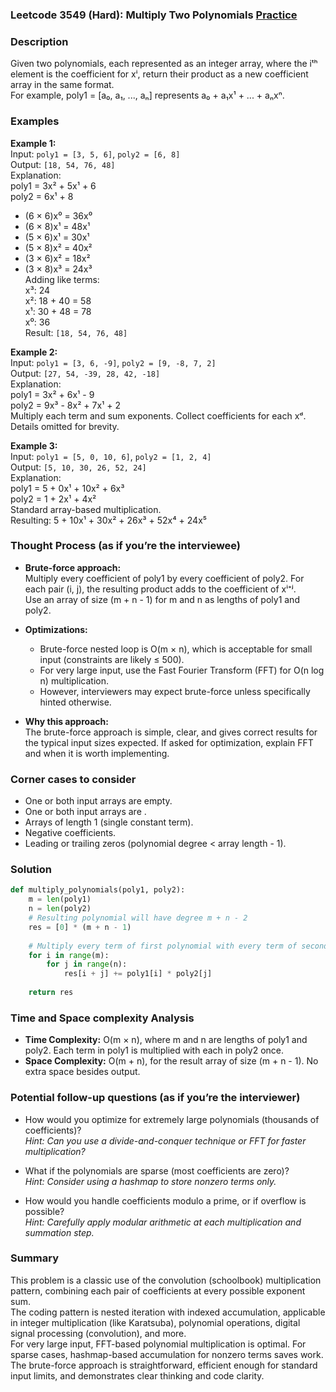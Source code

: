 ### Leetcode 3549 (Hard): Multiply Two Polynomials [Practice](https://leetcode.com/problems/multiply-two-polynomials)

### Description  
Given two polynomials, each represented as an integer array, where the iᵗʰ element is the coefficient for xⁱ, return their product as a new coefficient array in the same format.  
For example, poly1 = [a₀, a₁, ..., aₙ] represents a₀ + a₁x¹ + ... + aₙxⁿ.

### Examples  

**Example 1:**  
Input: `poly1 = [3, 5, 6]`, `poly2 = [6, 8]`  
Output: `[18, 54, 76, 48]`  
Explanation:  
poly1 = 3x² + 5x¹ + 6  
poly2 = 6x¹ + 8  
- (6 × 6)x⁰ = 36x⁰  
- (6 × 8)x¹ = 48x¹  
- (5 × 6)x¹ = 30x¹  
- (5 × 8)x² = 40x²  
- (3 × 6)x² = 18x²  
- (3 × 8)x³ = 24x³  
Adding like terms:  
x³: 24  
x²: 18 + 40 = 58  
x¹: 30 + 48 = 78  
x⁰: 36  
Result: `[18, 54, 76, 48]`

**Example 2:**  
Input: `poly1 = [3, 6, -9]`, `poly2 = [9, -8, 7, 2]`  
Output: `[27, 54, -39, 28, 42, -18]`  
Explanation:  
poly1 = 3x² + 6x¹ - 9  
poly2 = 9x³ - 8x² + 7x¹ + 2  
Multiply each term and sum exponents. Collect coefficients for each xᵈ.  
Details omitted for brevity.

**Example 3:**  
Input: `poly1 = [5, 0, 10, 6]`, `poly2 = [1, 2, 4]`  
Output: `[5, 10, 30, 26, 52, 24]`  
Explanation:  
poly1 = 5 + 0x¹ + 10x² + 6x³  
poly2 = 1 + 2x¹ + 4x²  
Standard array-based multiplication.  
Resulting: 5 + 10x¹ + 30x² + 26x³ + 52x⁴ + 24x⁵

### Thought Process (as if you’re the interviewee)  

- **Brute-force approach:**  
  Multiply every coefficient of poly1 by every coefficient of poly2. For each pair (i, j), the resulting product adds to the coefficient of xⁱ⁺ʲ.  
  Use an array of size (m + n - 1) for m and n as lengths of poly1 and poly2.  

- **Optimizations:**  
  - Brute-force nested loop is O(m × n), which is acceptable for small input (constraints are likely ≤ 500).  
  - For very large input, use the Fast Fourier Transform (FFT) for O(n log n) multiplication.  
  - However, interviewers may expect brute-force unless specifically hinted otherwise.

- **Why this approach:**  
  The brute-force approach is simple, clear, and gives correct results for the typical input sizes expected. If asked for optimization, explain FFT and when it is worth implementing.

### Corner cases to consider  
- One or both input arrays are empty.  
- One or both input arrays are .  
- Arrays of length 1 (single constant term).  
- Negative coefficients.  
- Leading or trailing zeros (polynomial degree < array length - 1).  

### Solution

```python
def multiply_polynomials(poly1, poly2):
    m = len(poly1)
    n = len(poly2)
    # Resulting polynomial will have degree m + n - 2
    res = [0] * (m + n - 1)
    
    # Multiply every term of first polynomial with every term of second polynomial
    for i in range(m):
        for j in range(n):
            res[i + j] += poly1[i] * poly2[j]
    
    return res
```

### Time and Space complexity Analysis  

- **Time Complexity:** O(m × n), where m and n are lengths of poly1 and poly2. Each term in poly1 is multiplied with each in poly2 once.
- **Space Complexity:** O(m + n), for the result array of size (m + n - 1). No extra space besides output.

### Potential follow-up questions (as if you’re the interviewer)  

- How would you optimize for extremely large polynomials (thousands of coefficients)?  
  *Hint: Can you use a divide-and-conquer technique or FFT for faster multiplication?*

- What if the polynomials are sparse (most coefficients are zero)?  
  *Hint: Consider using a hashmap to store nonzero terms only.*

- How would you handle coefficients modulo a prime, or if overflow is possible?  
  *Hint: Carefully apply modular arithmetic at each multiplication and summation step.*

### Summary  
This problem is a classic use of the convolution (schoolbook) multiplication pattern, combining each pair of coefficients at every possible exponent sum.  
The coding pattern is nested iteration with indexed accumulation, applicable in integer multiplication (like Karatsuba), polynomial operations, digital signal processing (convolution), and more.  
For very large input, FFT-based polynomial multiplication is optimal. For sparse cases, hashmap-based accumulation for nonzero terms saves work.  
The brute-force approach is straightforward, efficient enough for standard input limits, and demonstrates clear thinking and code clarity.